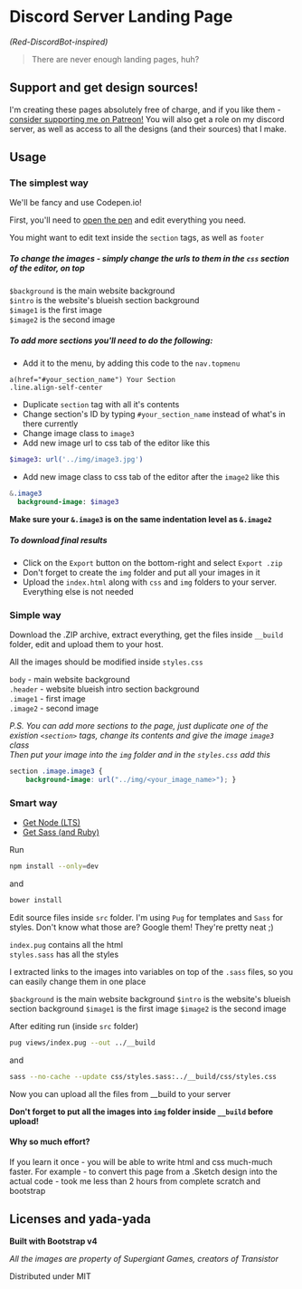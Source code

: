 # Discord Server Landing Page
*(Red-DiscordBot-inspired)*

>There are never enough landing pages, huh?

## Support and get design sources!
I'm creating these pages absolutely free of charge, and if you like them - [consider supporting me on Patreon!](https://patreon.com/orels1) You will also get a role on my discord server, as well as access to all the designs (and their sources) that I make.

## Usage

### The simplest way
We'll be fancy and use Codepen.io!

First, you'll need to [open the pen](http://codepen.io/orels/pen/bgZXNP) and edit everything you need.

You might want to edit text inside the `section` tags, as well as `footer`

##### To change the images - simply change the urls to them in the `css` section of the editor, on top

`$background` is the main website background  
`$intro` is the website's blueish section background  
`$image1` is the first image  
`$image2` is the second image

##### To add more sections you'll need to do the following:

* Add it to the menu, by adding this code to the `nav.topmenu`

```pug
a(href="#your_section_name") Your Section
.line.align-self-center
```

* Duplicate `section` tag with all it's contents
* Change section's ID by typing `#your_section_name` instead of what's in there currently
* Change image class to `image3`
* Add new image url to css tab of the editor like this

```sass
$image3: url('../img/image3.jpg')
```

* Add new image class to css tab of the editor after the `image2` like this

```sass
&.image3
  background-image: $image3
```

**Make sure your `&.image3` is on the same indentation level as `&.image2`**


##### To download final results
* Click on the `Export` button on the bottom-right and select `Export .zip`
* Don't forget to create the `img` folder and put all your images in it
* Upload the `index.html` along with `css` and `img` folders to your server. Everything else is not needed

### Simple way
Download the .ZIP archive, extract everything, get the files inside `__build` folder, edit and upload them to your host.

All the images should be modified inside `styles.css`

`body` - main website background  
`.header` - website blueish intro section background  
`.image1` - first image  
`.image2` - second image

*P.S. You can add more sections to the page, just duplicate one of the existion `<section>` tags, change its contents and give the image `image3` class  
Then put your image into the `img` folder and in the `styles.css` add this*

```css
section .image.image3 {
    background-image: url("../img/<your_image_name>"); }
```

### Smart way

* [Get Node (LTS)](https://nodejs.org)
* [Get Sass (and Ruby)](http://sass-lang.com/install)

Run
```bash
npm install --only=dev
```
and
```bash
bower install
```

Edit source files inside `src` folder. I'm using `Pug` for templates and `Sass` for styles. Don't know what those are? Google them! They're pretty neat ;)

`index.pug` contains all the html  
`styles.sass` has all the styles

I extracted links to the images into variables on top of the `.sass` files, so you can easily change them in one place

`$background` is the main website background
`$intro` is the website's blueish section background
`$image1` is the first image
`$image2` is the second image

After editing run (inside `src` folder)

```bash
pug views/index.pug --out ../__build
```
and
```bash
sass --no-cache --update css/styles.sass:../__build/css/styles.css 
```

Now you can upload all the files from __build to your server

**Don't forget to put all the images into `img` folder inside `__build` before upload!**

#### Why so much effort?

If you learn it once - you will be able to write html and css much-much faster. For example - to convert this page from a .Sketch design into the actual code - took me less than 2 hours from complete scratch and bootstrap

## Licenses and yada-yada

**Built with Bootstrap v4**

*All the images are property of Supergiant Games, creators of Transistor*

Distributed under MIT